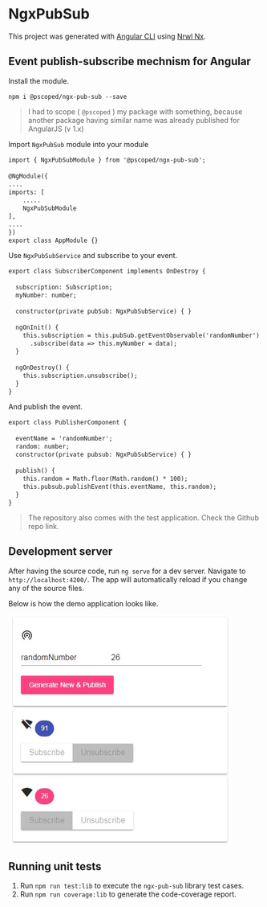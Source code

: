 # NgxPubSub

This project was generated with [Angular CLI](https://github.com/angular/angular-cli) using [Nrwl Nx](https://nrwl.io/nx).

## Event publish-subscribe mechnism for Angular

Install the module.

    npm i @pscoped/ngx-pub-sub --save

> I had to scope ( `@pscoped` ) my package with something, because another package having similar name was already published for AngularJS (v 1.x)

Import `NgxPubSub` module into your module

    import { NgxPubSubModule } from '@pscoped/ngx-pub-sub';

    @NgModule({
    ....
    imports: [
        .....
        NgxPubSubModule
    ],
    ....
    })
    export class AppModule {}


Use `NgxPubSubService` and subscribe to your event.

    export class SubscriberComponent implements OnDestroy {
      
      subscription: Subscription;
      myNumber: number;

      constructor(private pubSub: NgxPubSubService) { }

      ngOnInit() {
        this.subscription = this.pubSub.getEventObservable('randomNumber')
          .subscribe(data => this.myNumber = data);
      }

      ngOnDestroy() {
        this.subscription.unsubscribe();
      }
    }

And publish the event.

    export class PublisherComponent {

      eventName = 'randomNumber';
      random: number;
      constructor(private pubsub: NgxPubSubService) { }

      publish() {
        this.random = Math.floor(Math.random() * 100);
        this.pubsub.publishEvent(this.eventName, this.random);
      }
    }


> The repository also comes with the test application. Check the Github repo link.

## Development server

After having the source code, run `ng serve` for a dev server. Navigate to `http://localhost:4200/`. The app will automatically reload if you change any of the source files.

Below is how the demo application looks like.

![Demo Screenshot](../../apps/test-app/src/assets/demo-img.JPG "ngx-pub-sub demo screenshot")

## Running unit tests

1. Run `npm run test:lib` to execute the `ngx-pub-sub` library test cases.
2. Run `npm run coverage:lib` to generate the code-coverage report.
